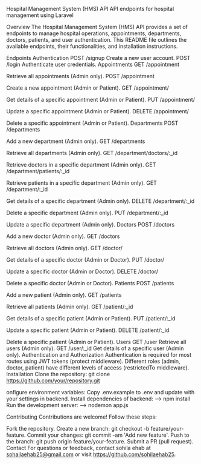 Hospital Management System (HMS) API
API endpoints for hospital management using Laravel

Overview
The Hospital Management System (HMS) API provides a set of endpoints to manage hospital operations, appointments, departments, doctors, patients, and user authentication. This README file outlines the available endpoints, their functionalities, and installation instructions.

Endpoints
Authentication
POST /signup
Create a new user account.
POST /login
Authenticate user credentials.
Appointments
GET /appointment

Retrieve all appointments (Admin only).
POST /appointment

Create a new appointment (Admin or Patient).
GET /appointment/

Get details of a specific appointment (Admin or Patient).
PUT /appointment/

Update a specific appointment (Admin or Patient).
DELETE /appointment/

Delete a specific appointment (Admin or Patient).
Departments
POST /departments

Add a new department (Admin only).
GET /departments

Retrieve all departments (Admin only).
GET /department/doctors/:_id

Retrieve doctors in a specific department (Admin only).
GET /department/patients/:_id

Retrieve patients in a specific department (Admin only).
GET /department/:_id

Get details of a specific department (Admin only).
DELETE /department/:_id

Delete a specific department (Admin only).
PUT /department/:_id

Update a specific department (Admin only).
Doctors
POST /doctors

Add a new doctor (Admin only).
GET /doctors

Retrieve all doctors (Admin only).
GET /doctor/

Get details of a specific doctor (Admin or Doctor).
PUT /doctor/

Update a specific doctor (Admin or Doctor).
DELETE /doctor/

Delete a specific doctor (Admin or Doctor).
Patients
POST /patients

Add a new patient (Admin only).
GET /patients

Retrieve all patients (Admin only).
GET /patient/:_id

Get details of a specific patient (Admin or Patient).
PUT /patient/:_id

Update a specific patient (Admin or Patient).
DELETE /patient/:_id

Delete a specific patient (Admin or Patient).
Users
GET /user
Retrieve all users (Admin only).
GET /user/:_id
Get details of a specific user (Admin only).
Authentication and Authorization
Authentication is required for most routes using JWT tokens (protect middleware).
Different roles (admin, doctor, patient) have different levels of access (restrictedTo middleware).
Installation
Clone the repository:
git clone https://github.com/your/repository.git

onfigure environment variables: Copy .env.example to .env and update with your settings in backend.
Install dependencies of backend:  --> npm install
Run the development server: --> nodemon app.js

Contributing
Contributions are welcome! Follow these steps:

Fork the repository.
Create a new branch: git checkout -b feature/your-feature.
Commit your changes: git commit -am 'Add new feature'.
Push to the branch: git push origin feature/your-feature.
Submit a PR (pull request).
Contact
For questions or feedback, contact sohila ehab at sohailaehab25@gmail.com or visit https://github.com/sohilaehab25.
